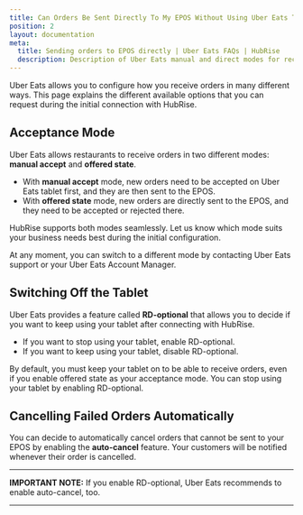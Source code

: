 ```yaml
---
title: Can Orders Be Sent Directly To My EPOS Without Using Uber Eats Tablets?
position: 2
layout: documentation
meta:
  title: Sending orders to EPOS directly | Uber Eats FAQs | HubRise
  description: Description of Uber Eats manual and direct modes for receiving orders, and instructions on how to receive orders directly to the EPOS without confirming them on the Uber Eats tablets first.
---
```


Uber Eats allows you to configure how you receive orders in many different ways.
This page explains the different available options that you can request during the initial connection with HubRise.

## Acceptance Mode

Uber Eats allows restaurants to receive orders in two different modes: **manual accept** and **offered state**.

- With **manual accept** mode, new orders need to be accepted on Uber Eats tablet first, and they are then sent to the EPOS.
- With **offered state** mode, new orders are directly sent to the EPOS, and they need to be accepted or rejected there.

HubRise supports both modes seamlessly. Let us know which mode suits your business needs best during the initial configuration.

At any moment, you can switch to a different mode by contacting Uber Eats support or your Uber Eats Account Manager.

## Switching Off the Tablet

Uber Eats provides a feature called **RD-optional** that allows you to decide if you want to keep using your tablet after connecting with HubRise.

- If you want to stop using your tablet, enable RD-optional.
- If you want to keep using your tablet, disable RD-optional.

By default, you must keep your tablet on to be able to receive orders, even if you enable offered state as your acceptance mode. You can stop using your tablet by enabling RD-optional.

## Cancelling Failed Orders Automatically

You can decide to automatically cancel orders that cannot be sent to your EPOS by enabling the **auto-cancel** feature.
Your customers will be notified whenever their order is cancelled.

---

**IMPORTANT NOTE:** If you enable RD-optional, Uber Eats recommends to enable auto-cancel, too.

---
